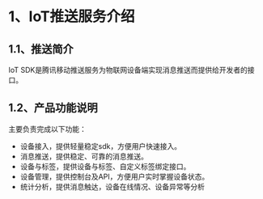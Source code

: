 # 1、IoT推送服务介绍

## 1.1、推送简介

IoT SDK是腾讯移动推送服务为物联网设备端实现消息推送而提供给开发者的接口。

## 1.2、产品功能说明

主要负责完成以下功能：

- 设备接入，提供轻量稳定sdk，方便用户快速接入。
- 消息推送，提供稳定、可靠的消息推送。
- 设备与标签，提供设备与标签、自定义标签绑定接口。
- 设备管理，提供控制台及API，方便用户实时掌握设备状态。
- 统计分析，提供消息触达，设备在线情况、设备异常等分析

